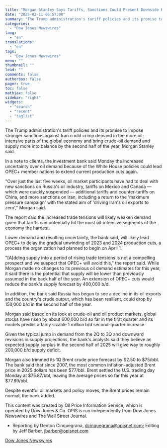 ```yaml
---
title: "Morgan Stanley Says Tariffs, Sanctions Could Present Downside Risk for Oil — OPIS"
date: "2025-02-11 06:57:00"
summary: "The Trump administration's tariff policies and its promise to impose stronger sanctions against Iran could crimp demand in the more oil-intensive parts of the global economy and bring crude-oil demand and supply more into balance by the second half of the year, Morgan Stanley said.In a note to clients, the..."
categories:
  - "Dow Jones Newswires"
lang:
  - "en"
translations:
  - "en"
tags:
  - "Dow Jones Newswires"
menu: ""
thumbnail: ""
lead: ""
comments: false
authorbox: false
pager: true
toc: false
mathjax: false
sidebar: "right"
widgets:
  - "search"
  - "recent"
  - "taglist"
---
```


The Trump administration's tariff policies and its promise to impose stronger sanctions against Iran could crimp demand in the more oil-intensive parts of the global economy and bring crude-oil demand and supply more into balance by the second half of the year, Morgan Stanley said.

In a note to clients, the investment bank said Monday the increased uncertainty over oil demand because of the White House policies could lead OPEC+ member nations to extend current production cuts again.

"Over just the last five weeks, oil market participants have had to deal with new sanctions on Russia's oil industry, tariffs on Mexico and Canada — which were quickly suspended — additional tariffs and counter-tariffs on China, and more sanctions on Iran, including a return to the 'maximum pressure campaign' with the stated aim of 'driving Iran's oil exports to zero'," Morgan said.

The report said the increased trade tensions will likely weaken demand given that tariffs can potentially hit the most oil-intensive segments of the economy the hardest.

Lower demand and resulting uncertainty, the bank said, will likely lead OPEC+ to delay the gradual unwinding of 2023 and 2024 production cuts, a process the organization had planned to begin on April 1.

"[A]dding supply into a period of rising trade tensions is not a compelling prospect and we suspect that OPEC+ will avoid this," the report said. While Morgan made no changes to its previous oil demand estimates for this year, it said there is the potential that supply will be lower than previously assumed in the back half of the year. An extension of OPEC+ cuts would reduce the bank's supply forecast by 400,000 b/d.

In addition, the bank said Russia has begun to see a decline in its oil exports and the country's crude output, which has been resilient, could drop by 150,000 b/d in the second half of the year.

Morgan said based on its look at crude-oil and oil product markets, global stocks have risen by about 600,000 b/d so far in the first quarter and its models predict a fairly sizable 1 million b/d second-quarter increase.

Given the typical jump in demand from the 2Q to 3Q and downward revisions in supply projections, the bank's analysts said they believe an expected supply surplus in the second half of 2025 will give way to roughly 200,000 b/d supply deficit.

Morgan also trimmed its 1Q Brent crude price forecast by $2.50 to $75/bbl. The bank said that since 2007, the most common inflation-adjusted Brent price in 2025 dollars has been $77/bbl. Brent settled the U.S. trading day Monday at $75.87/bbl, leaving the average prices so far this year at $77.69/bbl.

Despite eventful oil markets and policy moves, the Brent prices remain normal, the bank added.

This content was created by Oil Price Information Service, which is operated by Dow Jones & Co. OPIS is run independently from Dow Jones Newswires and The Wall Street Journal.

* Reporting by Denton Cinquegrana, dcinquegrana@opisnet.com; Editing by Jeff Barber, jbarber@opisnet.com

[Dow Jones Newswires](https://www.tradingview.com/news/DJN_DN20250210011982:0-morgan-stanley-says-tariffs-sanctions-could-present-downside-risk-for-oil-opis/)
